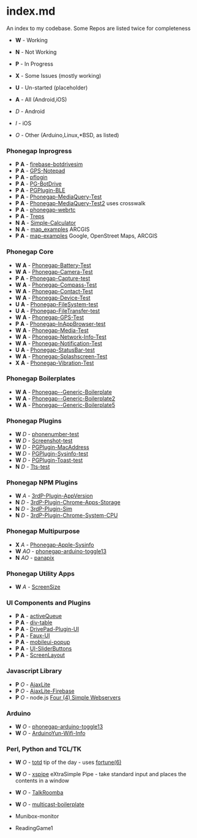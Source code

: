 # index.md
An index to my codebase. Some Repos are listed twice for completeness

* **W** - Working
* **N** - Not Working
* **P** - In Progress
* **X** - Some Issues (mostly working)
* **U** - Un-started (placeholder)

* **A** - All (Android,iOS)
* *D* - Android
* *I* - iOS
* *O* - Other (Arduino,Linux,*BSD, as listed)

### Phonegap Inprogress ###
* **P** **A** - [firebase-botdrivesim](https://github.com/jessemonroy650/firebase-botdrivesim)
* **P** **A** - [GPS-Notepad](https://github.com/jessemonroy650/GPS-Notepad)
* **P** **A** - [pflogin](https://github.com/jessemonroy650/pflogin)
* **P** **A** - [PG-BotDrive](https://github.com/jessemonroy650/PG-BotDrive)
* **P** **A** - [PGPlugin-BLE](https://github.com/jessemonroy650/PGPlugin-BLE)
* **P** **A** - [Phonegap-MediaQuery-Test](https://github.com/jessemonroy650/Phonegap-MediaQuery-Test)
* **P** **A** - [Phonegap-MediaQuery-Test2](https://github.com/jessemonroy650/Phonegap-MediaQuery-Test2) uses crosswalk
* **P** **A** - [phonegap-webrtc](https://github.com/jessemonroy650/phonegap-webrtc)
* **P** **A** - [Treps](https://github.com/jessemonroy650/Treps)
* **N** **A** - [Simple-Calculator](https://github.com/jessemonroy650/Simple-Calculator)
* **N** **A** - [map_examples](https://github.com/jessemonroy650/map_examples) ARCGIS
* **P** **A** - [map-examples](https://github.com/jessemonroy650/map-examples) Google, OpenStreet Maps, ARCGIS

### Phonegap Core ###
* **W** **A** - [Phonegap-Battery-Test](https://github.com/jessemonroy650/Phonegap-Battery-Test)
* **W** **A** - [Phonegap-Camera-Test](https://github.com/jessemonroy650/Phonegap-Camera-Test)
* **P** **A** - [Phonegap-Capture-test](https://github.com/jessemonroy650/Phonegap-Capture-test)
* **W** **A** - [Phonegap-Compass-Test](https://github.com/jessemonroy650/Phonegap-Compass-Test)
* **W** **A** - [Phonegap-Contact-Test](https://github.com/jessemonroy650/Phonegap-Contact-Test)
* **W** **A** - [Phonegap-Device-Test](https://github.com/jessemonroy650/Phonegap-Device-Test)
* **U** **A** - [Phonegap-FileSystem-test](https://github.com/jessemonroy650/Phonegap-FileSystem-test)
* **U** **A** - [Phonegap-FileTransfer-test](https://github.com/jessemonroy650/Phonegap-FileTransfer-test)
* **W** **A** - [Phonegap-GPS-Test](https://github.com/jessemonroy650/Phonegap-GPS-Test)
* **P** **A** - [Phonegap-InAppBrowser-test](https://github.com/jessemonroy650/Phonegap-InAppBrowser-test)
* **W** **A** - [Phonegap-Media-Test](https://github.com/jessemonroy650/Phonegap-Media-Test)
* **W** **A** - [Phonegap-Network-Info-Test](https://github.com/jessemonroy650/Phonegap-Network-Info-Test)
* **W** **A** - [Phonegap-Notification-Test](https://github.com/jessemonroy650/Phonegap-Notification-Test)
* **U** **A** - [Phonegap-StatusBar-test](https://github.com/jessemonroy650/Phonegap-StatusBar-test)
* **W** **A** - [Phonegap-Splashscreen-Test](https://github.com/jessemonroy650/Phonegap-Splashscreen-Test)
* **X** **A** - [Phonegap-Vibration-Test](https://github.com/jessemonroy650/Phonegap-Vibration-Test)

### Phonegap Boilerplates ###
* **W** **A** - [Phonegap--Generic-Boilerplate](https://github.com/jessemonroy650/Phonegap--Generic-Boilerplate)
* **W** **A** - [Phonegap--Generic-Boilerplate2](https://github.com/jessemonroy650/Phonegap--Generic-Boilerplate2)
* **W** **A** - [Phonegap--Generic-Boilerplate5](https://github.com/jessemonroy650/Phonegap--Generic-Boilerplate5)

### Phonegap Plugins ###
* **W** *D* - [phonenumber-test](https://github.com/jessemonroy650/PGPlugin-Phonenumber-test)
* **W** *D* - [Screenshot-test](https://github.com/jessemonroy650/PGPlugin-Screenshot-test)
* **W** *D* - [PGPlugin-MacAddress](https://github.com/jessemonroy650/PGPlugin-MacAddress)
* **W** *D* - [PGPlugin-Sysinfo-test](https://github.com/jessemonroy650/PGPlugin-Sysinfo-test)
* **W** *D* - [PGPlugin-Toast-test](https://github.com/jessemonroy650/PGPlugin-Toast-test)
* **N** *D* - [Tts-test](https://github.com/jessemonroy650/PGPlugin-Tts-test)

### Phonegap NPM Plugins ###
* **W** *A* - [3rdP-Plugin-AppVersion](https://github.com/jessemonroy650/3rdP-Plugin-AppVersion)
* **N** *D* - [3rdP-Plugin-Chrome-Apps-Storage](https://github.com/jessemonroy650/3rdP-Plugin-Chrome-Apps-Storage)
* **N** *D* - [3rdP-Plugin-Sim](https://github.com/jessemonroy650/3rdP-Plugin-Sim)
* **N** *D* - [3rdP-Plugin-Chrome-System-CPU](https://github.com/jessemonroy650/3rdP-Plugin-Chrome-System-CPU)

### Phonegap Multipurpose ###
* **X** *A* - [Phonegap-Apple-Sysinfo](https://github.com/jessemonroy650/Phonegap-Apple-Sysinfo)
* **W** *AO* - [phonegap-arduino-toggle13](https://github.com/jessemonroy650/phonegap-arduino-toggle13)
* **N** *AO* - [panapix](https://github.com/jessemonroy650/panapix)

### Phonegap Utility Apps ##
* **W** *A* - [ScreenSize](https://github.com/jessemonroy650/ScreenSize)

### UI Components and Plugins ###
* **P** **A** - [activeQueue](https://github.com/jessemonroy650/activeQueue)
* **P** **A** - [div-table](https://github.com/jessemonroy650/div-table)
* **P** **A** - [DrivePad-Plugin-UI](https://github.com/jessemonroy650/DrivePad-Plugin-UI)
* **P** **A** - [Faux-UI](https://github.com/jessemonroy650/Faux-UI)
* **P** **A** - [mobileui-popup](https://github.com/jessemonroy650/mobileui-popup)
* **P** **A** - [UI-SliderButtons](https://github.com/jessemonroy650/UI-SliderButtons)
* **P** **A** - [ScreenLayout](https://github.com/jessemonroy650/ScreenLayout)

### Javascript Library ###
* **P** *O* - [AjaxLite](https://github.com/jessemonroy650/AjaxLite)
* **P** *O* - [AjaxLite-Firebase](https://github.com/jessemonroy650/AjaxLite-Firebase)
* **P** *O* - node.js [Four (4) Simple Webservers](https://github.com/jessemonroy650/fourSimpleWebservers)

### Arduino ###
* **W** *O* - [phonegap-arduino-toggle13](https://github.com/jessemonroy650/phonegap-arduino-toggle13)
* **W** *O* - [ArduinoYun-Wifi-Info](https://github.com/jessemonroy650/ArduinoYun-Wifi-Info)

### Perl, Python and TCL/TK ###
* **W** *O* - [totd](https://github.com/jessemonroy650/totd) tip of the day - uses [fortune(6)](http://linux.die.net/man/6/fortune)
* **W** *O* - [xspipe](https://github.com/jessemonroy650/xspipe) eXtraSimple Pipe - take standard input and places the contents in a window
* **W** *O* - [TalkRoomba](https://github.com/jessemonroy650/TalkRoomba)
* **W** *O* - [multicast-boilerplate](https://github.com/jessemonroy650/multicast-boilerplate)

* Munibox-monitor
* ReadingGame1
